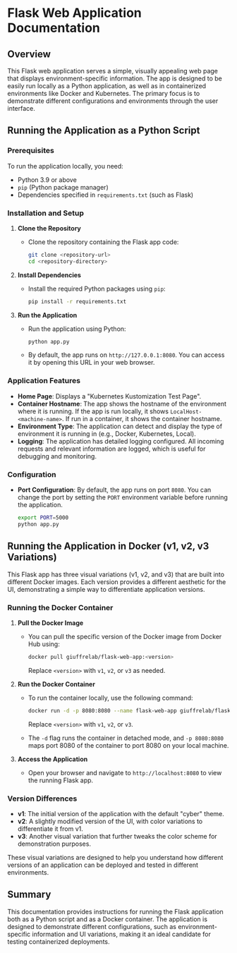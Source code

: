 # Flask Web Application Documentation

## Overview
This Flask web application serves a simple, visually appealing web page that displays environment-specific information. The app is designed to be easily run locally as a Python application, as well as in containerized environments like Docker and Kubernetes. The primary focus is to demonstrate different configurations and environments through the user interface.

## Running the Application as a Python Script

### Prerequisites
To run the application locally, you need:
- Python 3.9 or above
- `pip` (Python package manager)
- Dependencies specified in `requirements.txt` (such as Flask)

### Installation and Setup
1. **Clone the Repository**
   - Clone the repository containing the Flask app code:
     ```sh
     git clone <repository-url>
     cd <repository-directory>
     ```

2. **Install Dependencies**
   - Install the required Python packages using `pip`:
     ```sh
     pip install -r requirements.txt
     ```

3. **Run the Application**
   - Run the application using Python:
     ```sh
     python app.py
     ```
   - By default, the app runs on `http://127.0.0.1:8080`. You can access it by opening this URL in your web browser.

### Application Features
- **Home Page**: Displays a "Kubernetes Kustomization Test Page".
- **Container Hostname**: The app shows the hostname of the environment where it is running. If the app is run locally, it shows `LocalHost-<machine-name>`. If run in a container, it shows the container hostname.
- **Environment Type**: The application can detect and display the type of environment it is running in (e.g., Docker, Kubernetes, Local).
- **Logging**: The application has detailed logging configured. All incoming requests and relevant information are logged, which is useful for debugging and monitoring.

### Configuration
- **Port Configuration**: By default, the app runs on port `8080`. You can change the port by setting the `PORT` environment variable before running the application.
  ```sh
  export PORT=5000
  python app.py
  ```

## Running the Application in Docker (v1, v2, v3 Variations)

This Flask app has three visual variations (v1, v2, and v3) that are built into different Docker images. Each version provides a different aesthetic for the UI, demonstrating a simple way to differentiate application versions.

### Running the Docker Container
1. **Pull the Docker Image**
   - You can pull the specific version of the Docker image from Docker Hub using:
     ```sh
     docker pull giuffrelab/flask-web-app:<version>
     ```
     Replace `<version>` with `v1`, `v2`, or `v3` as needed.

2. **Run the Docker Container**
   - To run the container locally, use the following command:
     ```sh
     docker run -d -p 8080:8080 --name flask-web-app giuffrelab/flask-web-app:<version>
     ```
     Replace `<version>` with `v1`, `v2`, or `v3`.

   - The `-d` flag runs the container in detached mode, and `-p 8080:8080` maps port 8080 of the container to port 8080 on your local machine.

3. **Access the Application**
   - Open your browser and navigate to `http://localhost:8080` to view the running Flask app.

### Version Differences
- **v1**: The initial version of the application with the default "cyber" theme.
- **v2**: A slightly modified version of the UI, with color variations to differentiate it from v1.
- **v3**: Another visual variation that further tweaks the color scheme for demonstration purposes.

These visual variations are designed to help you understand how different versions of an application can be deployed and tested in different environments.

## Summary
This documentation provides instructions for running the Flask application both as a Python script and as a Docker container. The application is designed to demonstrate different configurations, such as environment-specific information and UI variations, making it an ideal candidate for testing containerized deployments.


